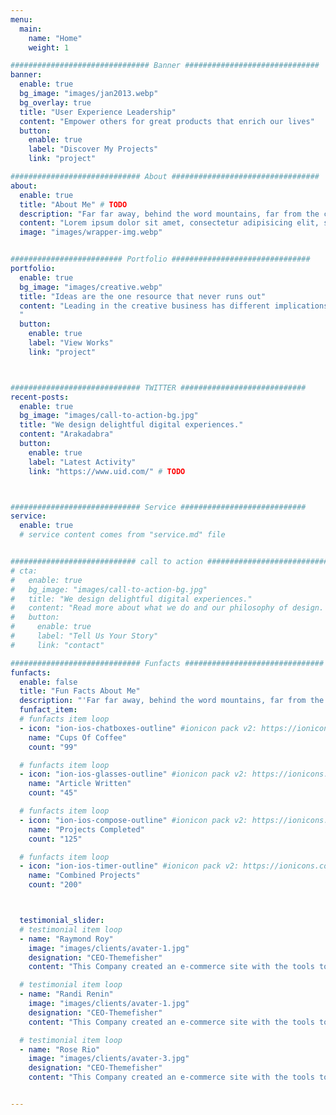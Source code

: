 ```yaml
---
menu:
  main:
    name: "Home"
    weight: 1

############################### Banner ##############################
banner:
  enable: true
  bg_image: "images/jan2013.webp"
  bg_overlay: true
  title: "User Experience Leadership"
  content: "Empower others for great products that enrich our lives"
  button:
    enable: true
    label: "Discover My Projects"
    link: "project"

############################# About #################################
about:
  enable: true
  title: "About Me" # TODO
  description: "Far far away, behind the word mountains, far from the countries Vokalia and Consonantia, there live the blind texts. Separated they live in Bookmarksgrove right at the coast of the Semantics"
  content: "Lorem ipsum dolor sit amet, consectetur adipisicing elit, sed do eiusmod tempor incididunt ut labore et dolore magna aliqua. Ut enim ad minim veniam, quis nostrud exercitation ullamco laboris nisi ut aliquip ex ea commodo consequat. Duis aute irure dolor in reprehenderit in voluptate velit esse cillum dolore eu fugiat nulla pariatur. Excepteur sint occaecat cupidatat non proident, sunt in culpa qui officia deserunt mollit anim id."
  image: "images/wrapper-img.webp"


######################### Portfolio ###############################
portfolio:
  enable: true
  bg_image: "images/creative.webp"
  title: "Ideas are the one resource that never runs out"
  content: "Leading in the creative business has different implications than what we are used to. Though - of course - creativity is affected by limited resources and even benefits from it, it has unique consequences. Ideas never run out. It is a resource with a surplus. You cannot handle it the same way you handle time and knownledge. That is why collaboration in the creation and innovation business can develop a completely different dynamic and challenges that require unobvious solutions.
  "
  button:
    enable: true
    label: "View Works"
    link: "project"



############################# TWITTER ############################
recent-posts:
  enable: true
  bg_image: "images/call-to-action-bg.jpg"
  title: "We design delightful digital experiences."
  content: "Arakadabra" 
  button:
    enable: true
    label: "Latest Activity"
    link: "https://www.uid.com/" # TODO



############################# Service ############################
service:
  enable: true
  # service content comes from "service.md" file


############################ call to action ###########################
# cta:
#   enable: true
#   bg_image: "images/call-to-action-bg.jpg"
#   title: "We design delightful digital experiences."
#   content: "Read more about what we do and our philosophy of design. Judge for yourself The work and results <br> we’ve achieved for other clients, and meet our highly experienced Team who just love to design."
#   button:
#     enable: true
#     label: "Tell Us Your Story"
#     link: "contact"

############################# Funfacts ###############################
funfacts:
  enable: false
  title: "Fun Facts About Me"
  description: "'Far far away, behind the word mountains, far from the countries Vokalia and Consonantia, <br> there live the blind texts. Separated they live in Bookmarksgrove right at the coast of the Semantics'"
  funfact_item:
  # funfacts item loop
  - icon: "ion-ios-chatboxes-outline" #ionicon pack v2: https://ionicons.com/v2/
    name: "Cups Of Coffee"
    count: "99"

  # funfacts item loop
  - icon: "ion-ios-glasses-outline" #ionicon pack v2: https://ionicons.com/v2/
    name: "Article Written"
    count: "45"

  # funfacts item loop
  - icon: "ion-ios-compose-outline" #ionicon pack v2: https://ionicons.com/v2/
    name: "Projects Completed"
    count: "125"

  # funfacts item loop
  - icon: "ion-ios-timer-outline" #ionicon pack v2: https://ionicons.com/v2/
    name: "Combined Projects"
    count: "200"



  testimonial_slider:
  # testimonial item loop
  - name: "Raymond Roy"
    image: "images/clients/avater-1.jpg"
    designation: "CEO-Themefisher"
    content: "This Company created an e-commerce site with the tools to make our business a success, with innovative ideas we feel that our site has unique elements that make us stand out from the crowd."

  # testimonial item loop
  - name: "Randi Renin"
    image: "images/clients/avater-1.jpg"
    designation: "CEO-Themefisher"
    content: "This Company created an e-commerce site with the tools to make our business a success, with innovative ideas we feel that our site has unique elements that make us stand out from the crowd."

  # testimonial item loop
  - name: "Rose Rio"
    image: "images/clients/avater-3.jpg"
    designation: "CEO-Themefisher"
    content: "This Company created an e-commerce site with the tools to make our business a success, with innovative ideas we feel that our site has unique elements that make us stand out from the crowd."


---
```

